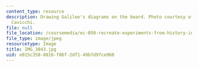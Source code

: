 ```yaml
---
content_type: resource
description: Drawing Galileo's diagrams on the board. Photo courtesy of Dr. Elizabeth
  Cavicchi.
file: null
file_location: /coursemedia/ec-050-recreate-experiments-from-history-inform-the-future-from-the-past-galileo-january-iap-2010/e015c3588816f86f2df149b7d97ce960_IMG_3843.jpg
file_type: image/jpeg
resourcetype: Image
title: IMG_3843.jpg
uid: e015c358-8816-f86f-2df1-49b7d97ce960
---
```

